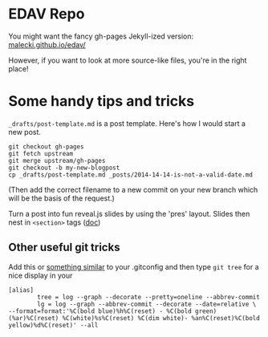 EDAV Repo
===========

You might want the fancy gh-pages Jekyll-ized version: [malecki.github.io/edav/](http://malecki.github.io/edav)

However, if you want to look at more source-like files, you're in the right place!

# Some handy tips and tricks #

`_drafts/post-template.md` is a post template. Here's how I would start a new post.

```{bash}
git checkout gh-pages
git fetch upstream
git merge upstream/gh-pages
git checkout -b my-new-blogpost
cp _drafts/post-template.md _posts/2014-14-14-is-not-a-valid-date.md
```

(Then add the correct filename to a new commit on your new branch which will be the basis of the request.)

Turn a post into fun reveal.js slides by using the 'pres' layout. Slides then nest in `<section>` tags ([doc](http://lab.hakim.se/reveal-js/#/))

Other useful git tricks
------------

Add this or [something similar](http://stackoverflow.com/questions/1057564/pretty-git-branch-graphs) to your .gitconfig and then type `git tree` for a nice display in your 
```{bash}
[alias]
        tree = log --graph --decorate --pretty=oneline --abbrev-commit
        lg = log --graph --abbrev-commit --decorate --date=relative \
--format=format:'%C(bold blue)%h%C(reset) - %C(bold green)(%ar)%C(reset) %C(white)%s%C(reset) %C(dim white)- %an%C(reset)%C(bold yellow)%d%C(reset)' --all
```
